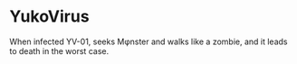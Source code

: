 # YukoVirus
When infected YV-01, seeks Mφnster and walks like a zombie, and it leads to death in the worst case.
